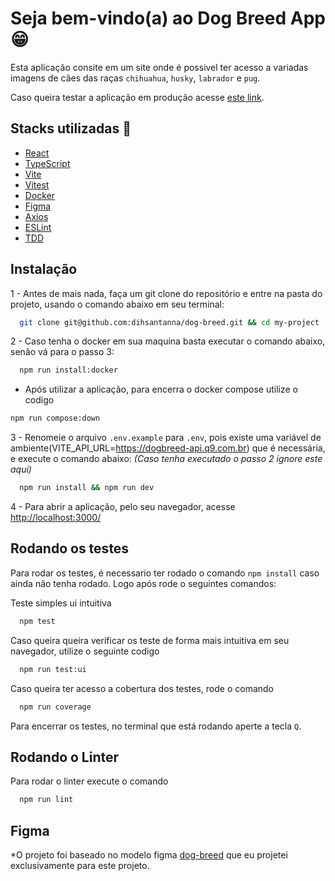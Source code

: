 
# Seja bem-vindo(a) ao Dog Breed App :grin:

Esta aplicação consite em um site onde é possivel ter acesso a variadas imagens de cães das raças `chihuahua`, `husky`, `labrador` e `pug`.

Caso queira testar a aplicação em produção acesse [este link](https://dogbreed-00.netlify.app/).




## Stacks utilizadas :wrench:

- [React](https://pt-br.reactjs.org/)
- [TypeScript](https://www.typescriptlang.org/pt/)
- [Vite](https://vitejs.dev/)
- [Vitest](https://vitest.dev/)
- [Docker](https://www.docker.com/)
- [Figma](https://www.figma.com/)
- [Axios](https://axios-http.com/ptbr/)
- [ESLint](https://eslint.org/)
- [TDD](https://www.devmedia.com.br/test-driven-development-tdd-simples-e-pratico/18533)


## Instalação

1 - Antes de mais nada, faça um git clone do repositório e entre na pasta do projeto, usando o comando abaixo em seu terminal:

```bash
  git clone git@github.com:dihsantanna/dog-breed.git && cd my-project
```

2 - Caso tenha o docker em sua maquina basta executar o comando abaixo, senão vá para o passo 3:

```bash
  npm run install:docker
```

  * Após utilizar a aplicação, para encerra o docker compose utilize o codigo
  ```bash
  npm run compose:down
```

3 - Renomeie o arquivo `.env.example` para `.env`, pois existe uma variável de ambiente(VITE_API_URL=https://dogbreed-api.q9.com.br) que é necessária, e execute o comando abaixo: *(Caso tenha executado o passo 2 ignore este aqui)*

```bash
  npm run install && npm run dev
```

4 - Para abrir a aplicação, pelo seu navegador, acesse [http://localhost:3000/](http://localhost:3000/)



## Rodando os testes

Para rodar os testes, é necessario ter rodado o comando `npm install` caso ainda não tenha rodado. Logo após rode o seguintes comandos:

Teste simples ui intuitiva

```bash
  npm test
```

Caso queira queira verificar os teste de forma mais intuitiva em seu navegador, utilize o seguinte codigo

```bash
  npm run test:ui
```

Caso queira ter acesso a cobertura dos testes, rode o comando

```bash
  npm run coverage
```

Para encerrar os testes, no terminal que está rodando aperte a tecla `Q`.






## Rodando o Linter

Para rodar o linter execute o comando

```bash
  npm run lint
```

## Figma

*O projeto foi baseado no modelo figma [dog-breed](https://www.figma.com/file/Ikoe1y6OSWMrYzxiHqaK9i/Dog-Breed?node-id=13%3A72) que eu projetei exclusivamente para este projeto.
